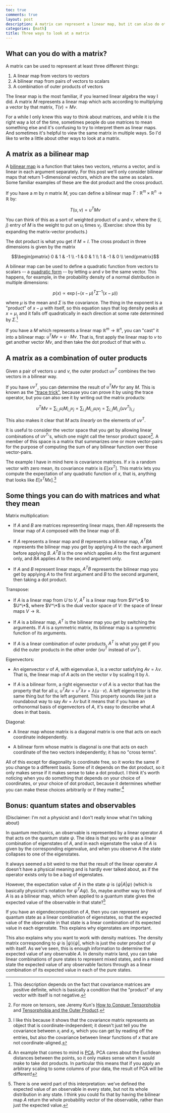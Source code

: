 ```yaml
---
toc: true
comments: true
layout: post
description: A matrix can represent a linear map, but it can also do other things.
categories: [math]
title: Three ways to look at a matrix
---
```


## What can you do with a matrix?

A matrix can be used to represent at least three different things:

1. A linear map from vectors to vectors
2. A bilinear map from pairs of vectors to scalars
3. A combination of outer products of vectors

The linear map is the most familiar, if you learned linear algebra the way I
did. A matrix $M$ represents a linear map which acts according to multiplying a
vector by that matrix, $T(v) = Mv$.

For a while I only knew this way to think about matrices, and while it is the
right way a lot of the time, sometimes people do use matrices to mean something
else and it's confusing to try to interpret them as linear maps. And sometimes
it's helpful to view the same matrix in multiple ways. So I'd like to write a
little about other ways to look at a matrix.

## A matrix as a bilinear map

A [bilinear map][bilinear map] is a function that takes two vectors, returns a
vector, and is linear in each argument separately. For this post we'll only
consider bilinear maps that return 1-dimensional vectors, which are the same as
scalars. Some familiar examples of these are the dot product and the cross
product.

[bilinear map]: https://en.wikipedia.org/wiki/Bilinear_map

If you have a $m$ by $n$ matrix $M$, you can define a bilinear map $T:
\mathbb{R}^m \times \mathbb{R}^n \to \mathbb{R}$ by:

$$T(u, v) = u^T M v$$

You can think of this as a sort of weighted product of $u$ and $v$, where the
$(i,j)$ entry of $M$ is the weight to put on $u_i$ times $v_j$. (Exercise: show
this by expanding the matrix-vector products.)

The dot product is what you get if $M = I$. The cross product in three
dimensions is given by the matrix

$$\begin{pmatrix}
0 & 1 & -1 \\
-1 & 0 & 1 \\
1 & -1 & 0 \\
\end{pmatrix}$$

A bilinear map can be used to define a quadratic function from vectors to
scalars -- a [quadratic form][quadratic form] -- by letting $u$ and $v$ be the
same vector. This happens, for example, in the probability density of a normal
distribution in multiple dimensions:

$$p(x) \propto \exp( -(x - \mu)^T \Sigma^{-1} (x - \mu) )$$

[quadratic form]: https://en.wikipedia.org/wiki/Quadratic_form

where $\mu$ is the mean and $\Sigma$ is the covariance. The thing in the
exponent is a "product" of $x - \mu$ with itself, so this equation says that log
density peaks at $x = \mu$, and it falls off quadratically in each direction at
some rate determined by $\Sigma$.[^psd]

[^psd]: This description depends on the fact that covariance matrices are
    positive definite, which is basically a condition that the "product" of any
    vector with itself is not negative.

If you have a $M$ which represents a linear map $\mathbb{R}^m \to \mathbb{R}^n$,
you can "cast" it into a bilinear map: $u^T M v = u \cdot Mv$. That is, first
apply the linear map to $v$ to get another vector $M v$, and then take the dot
product of that with $u$.

## A matrix as a combination of outer products

Given a pair of vectors $u$ and $v$, the outer product $uv^T$ combines the two
vectors in a bilinear way.

If you have $uv^T$, you can determine the result of $u^T M v$ for any $M$. This
is known as the ["trace trick"][trace trick], because you can prove it by using
the trace operator, but you can also see it by writing out the matrix products:

[trace trick]: https://people.eecs.berkeley.edu/~jordan/courses/260-spring10/other-readings/chapter13.pdf

$$ u^T M v = \sum_{i,j} u_i M_{i,j} v_j = \sum_{i,j} M_{i,j} u_i v_j = \sum_{i,j} M_{i,j} (uv^T)_{i,j} $$

This also makes it clear that $M$ acts *linearly* on the elements of $uv^T$.

It is useful to consider the vector space that you get by allowing linear
combinations of $uv^T$'s, which one might call the tensor product
space[^tensors]. A member of this space is a matrix that summarizes one or more
vector-pairs for the purpose of computing the sum of any bilinear function over
those vector-pairs.

[^tensors]: For more on tensors, see Jeremy Kun's [How to Conquer
    Tensorphobia][tensorphobia1] and [Tensorphobia and the Outer
    Product][tensorphobia2].
    
[tensorphobia1]: https://jeremykun.com/2014/01/17/how-to-conquer-tensorphobia/
[tensorphobia2]: https://jeremykun.com/2016/03/28/tensorphobia-outer-product/

The example I have in mind here is covariance matrices. If $x$ is a random
vector with zero mean, its covariance matrix is $E[xx^T]$. This matrix lets you
compute the expectation of any quadratic function of $x$, that is, anything that
looks like $E[x^T M x]$.[^covar-basis-independent]

[^covar-basis-independent]: I like this because it shows that the covariance
    matrix represents an object that is coordinate-independent; it doesn't just
    tell you the covariance between $x_i$ and $x_j$, which you can get by
    reading off the entries, but also the covariance between linear functions of
    $x$ that are not coordinate-aligned.

## Some things you can do with matrices and what they mean

Matrix multiplication:

* If $A$ and $B$ are matrices representing linear maps, then $AB$ represents the
  linear map of $A$ composed with the linear map of $B$.

* If $A$ represents a linear map and $B$ represents a bilinear map, $A^T B A$
  represents the bilinear map you get by applying $A$ to the each argument
  before applying $B$. $A^T B$ is the one which applies $A$ to the first
  argument only, and $B A$ applies $A$ to the second argument only.

* If $A$ and $B$ represent linear maps, $A^T B$ represents the bilinear map you
  get by applying $A$ to the first argument and $B$ to the second argument, then
  taking a dot product.

Transpose:

* If $A$ is a linear map from $U$ to $V$, $A^T$ is a linear map from $V^\*$ to
  $U^\*$, where $V^\*$ is the dual vector space of $V$: the space of linear maps
  $V \to \mathbb{R}$.

* If $A$ is a bilinear map, $A^T$ is the bilinear map you get by switching the
  arguments. If $A$ is a symmetric matrix, its bilinear map is a symmetric
  function of its arguments.

* If $A$ is a linear combination of outer products, $A^T$ is what you get if you
  did the outer products in the other order ($vu^T$ instead of $uv^T$).

Eigenvectors:

* An eigenvector $v$ of $A$, with eigenvalue $\lambda$, is a vector satisfying
  $Av = \lambda v$. That is, the linear map of $A$ acts on the vector $v$ by
  scaling it by $\lambda$.

* If $A$ is a bilinear form, a right eigenvector $v$ of $A$ is a vector that has
  the property that for all $u$, $u^T A v = u^T \lambda v = \lambda (u \cdot
  v)$. A left eigenvector is the same thing but for the left argument. This
  property sounds like just a roundabout way to say $Av = \lambda v$ but it
  means that if you have an orthonormal basis of eigenvectors of $A$, it's easy
  to describe what $A$ does in that basis.

Diagonal:

* A linear map whose matrix is a diagonal matrix is one that acts on each
  coordinate independently.

* A bilinear form whose matrix is diagonal is one that acts on each coordinate
  of the two vectors independently; it has no "cross terms".

All of this except for diagonality is coordinate free, so it works the same if
you change to a different basis. Some of it depends on the dot product, so it
only makes sense if it makes sense to take a dot product. I think it's worth
noticing when you do something that depends on your choice of coordinates, or
your choice of dot product, because it determines whether you can make these
choices arbitrarily or if they matter.[^pca]

[^pca]: An example that comes to mind is [PCA][pca]. PCA cares about the
    Euclidean distances between the points, so it only makes sense when it would
    make to take dot products. In particular this means that if you apply an
    arbitrary scaling to some columns of your data, the result of PCA will be
    different!

[pca]: https://en.wikipedia.org/wiki/Principal_component_analysis

## Bonus: quantum states and observables

(Disclaimer: I'm not a physicist and I don't really know what I'm talking about)

In quantum mechanics, an observable is represented by a linear operator $A$ that
acts on the quantum state $\psi$. The idea is that you write $\psi$ as a linear
combination of eigenstates of $A$, and in each eigenstate the value of $A$ is
given by the corresponding eigenvalue, and when you observe $A$ the state
collapses to one of the eigenstates.

It always seemed a bit weird to me that the result of the linear operator $A$
doesn't have a physical meaning and is hardly ever talked about, as if the
operator exists only to be a bag of eigenstates.

However, the expectation value of $A$ in the state $\psi$ is $\langle \psi | A |
\psi \rangle$ (which is basically physicist's notation for $\psi^T A \psi$). So,
maybe another way to think of $A$ is as a bilinear map, which when applied to a
quantum state gives the expected value of the observable in that state?[^weird]

[^weird]: There is one weird part of this interpretation: we've defined the
    expected value of an observable in every state, but not its whole
    distribution in any state. I think you could fix that by having the bilinear
    map $A$ return the whole probability vector of the observable, rather than
    just the expected value.

If you have an eigendecomposition of $A$, then you can represent any quantum
state as a linear combination of eigenstates, so that the expected value of the
observable in that state is a linear combination of its expected value in each
eigenstate. This explains why eigenstates are important.

This also explains why you want to work with density matrices. The density
matrix corresponding to $\psi$ is $| \psi \rangle \langle \psi |$, which is just
the outer product of $\psi$ with itself. As we've seen, this is enough
information to determine the expected value of any observable $A$. In density
matrix land, you can take linear combinations of pure states to represent mixed
states, and in a mixed state the expected value of any observable factors
through as a linear combination of its expected value in each of the pure
states.
